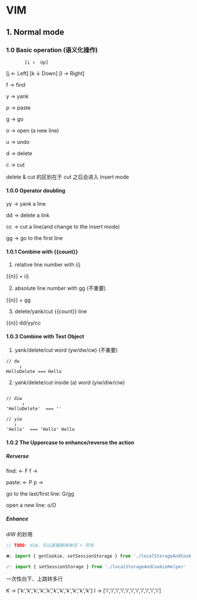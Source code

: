 # VIM

## 1. Normal mode

### 1.0 Basic operation (语义化操作)

           [i ↑  Up]

[j ← Left] [k ↓ Down] [l → Right]

f -> find

y -> yank

p -> paste

g -> go

o -> open (a new line)

u -> undo

d -> delete

c -> cut

delete & cut 的区别在于 cut 之后会进入 Insert mode

#### 1.0.0 Operator doubling

yy -> yank a line

dd -> delete a link

cc -> cut a line(and change to the insert mode)

gg -> go to the first line

#### 1.0.1 Combine with {{count}}

1. relative line number with i/j

{{n}} + i/j

2. absolute line number with gg (不重要)

{{n}} + gg

3. delete/yank/cut {{count}} line

{{n}} dd/yy/cc

#### 1.0.3 Combine with Text Object

1. yank/delete/cut word (yw/dw/cw) (不重要)

```
// dw
     ↓
HelloDelete === Hello
```

2. yank/delete/cut inside (a) word (yiw/diw/ciw)

```

// diw
      ↓
'HelloDelete'  === ''

// yiw
   ↓
'Hello'  === 'Hello' Hello
```

#### 1.0.2 The Uppercase to enhance/reverse the action

##### Rerverse

find: <- F f ->

paste: <- P p ->

go to the last/first line: G/gg

open a new line: o/O

##### Enhance

diW 的妙用

```ts
// TODO: diW，可以直接删掉单词 + 符号

❌: import { getCookie, setSessionStorage } from './localStorageAndCookieHelper'

✅: import { setSessionStorage } from './localStorageAndCookieHelper'
```

一次性向下、上跳转多行

K -> ['k','k','k','k','k','k','k','k','k','k','k']
I -> ['i','i','i','i','i','i','i','i','i','i','i']
